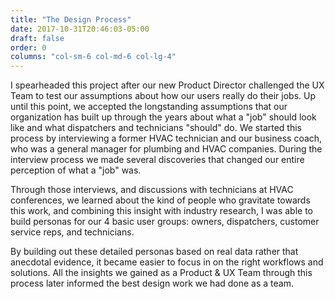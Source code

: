 ```yaml
---
title: "The Design Process"
date: 2017-10-31T20:46:03-05:00
draft: false
order: 0
columns: "col-sm-6 col-md-6 col-lg-4"
---
```

I spearheaded this project after our new Product Director challenged the UX Team to test our assumptions about how our users really do their jobs. Up until this point, we accepted the longstanding assumptions that our organization has built up through the years about what a "job" should look like and what dispatchers and technicians "should" do.
We started this process by interviewing a former HVAC technician and our business coach, who was a general manager for plumbing and HVAC companies. During the interview process we made several discoveries that changed our entire perception of what a "job" was. 

Through those interviews, and discussions with technicians at HVAC conferences, we learned about the kind of people who gravitate towards this work, and combining this insight with industry research, I was able to build personas for our 4 basic user groups: owners, dispatchers, customer service reps, and technicians.

 By building out these detailed personas based on real data rather that anecdotal evidence, it became easier to focus in on the right workflows and solutions. All the insights we gained as a Product & UX Team through this process later informed the best design work we had done as a team.